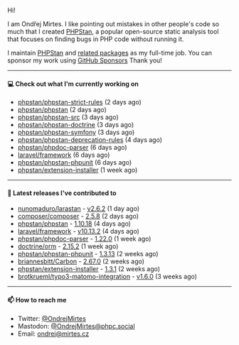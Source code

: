 Hi!

I am Ondřej Mirtes. I like pointing out mistakes in other people's code so much that I created [PHPStan](https://phpstan.org/), a popular open-source static analysis tool that focuses on finding bugs in PHP code without running it.

I maintain [PHPStan](https://github.com/phpstan/phpstan) and [related packages](https://github.com/phpstan/) as my full-time job. You can sponsor my work using [GitHub Sponsors](https://github.com/sponsors/ondrejmirtes) Thank you!

---

#### 💻 Check out what I'm currently working on

- [phpstan/phpstan-strict-rules](https://github.com/phpstan/phpstan-strict-rules) (2 days ago)
- [phpstan/phpstan](https://github.com/phpstan/phpstan) (2 days ago)
- [phpstan/phpstan-src](https://github.com/phpstan/phpstan-src) (3 days ago)
- [phpstan/phpstan-doctrine](https://github.com/phpstan/phpstan-doctrine) (3 days ago)
- [phpstan/phpstan-symfony](https://github.com/phpstan/phpstan-symfony) (3 days ago)
- [phpstan/phpstan-deprecation-rules](https://github.com/phpstan/phpstan-deprecation-rules) (4 days ago)
- [phpstan/phpdoc-parser](https://github.com/phpstan/phpdoc-parser) (6 days ago)
- [laravel/framework](https://github.com/laravel/framework) (6 days ago)
- [phpstan/phpstan-phpunit](https://github.com/phpstan/phpstan-phpunit) (6 days ago)
- [phpstan/extension-installer](https://github.com/phpstan/extension-installer) (1 week ago)

---

#### 🔭 Latest releases I've contributed to

- [nunomaduro/larastan](https://github.com/nunomaduro/larastan) - [v2.6.2](https://github.com/nunomaduro/larastan/releases/tag/v2.6.2) (1 day ago)
- [composer/composer](https://github.com/composer/composer) - [2.5.8](https://github.com/composer/composer/releases/tag/2.5.8) (2 days ago)
- [phpstan/phpstan](https://github.com/phpstan/phpstan) - [1.10.18](https://github.com/phpstan/phpstan/releases/tag/1.10.18) (4 days ago)
- [laravel/framework](https://github.com/laravel/framework) - [v10.13.2](https://github.com/laravel/framework/releases/tag/v10.13.2) (4 days ago)
- [phpstan/phpdoc-parser](https://github.com/phpstan/phpdoc-parser) - [1.22.0](https://github.com/phpstan/phpdoc-parser/releases/tag/1.22.0) (1 week ago)
- [doctrine/orm](https://github.com/doctrine/orm) - [2.15.2](https://github.com/doctrine/orm/releases/tag/2.15.2) (1 week ago)
- [phpstan/phpstan-phpunit](https://github.com/phpstan/phpstan-phpunit) - [1.3.13](https://github.com/phpstan/phpstan-phpunit/releases/tag/1.3.13) (2 weeks ago)
- [briannesbitt/Carbon](https://github.com/briannesbitt/Carbon) - [2.67.0](https://github.com/briannesbitt/Carbon/releases/tag/2.67.0) (2 weeks ago)
- [phpstan/extension-installer](https://github.com/phpstan/extension-installer) - [1.3.1](https://github.com/phpstan/extension-installer/releases/tag/1.3.1) (2 weeks ago)
- [brotkrueml/typo3-matomo-integration](https://github.com/brotkrueml/typo3-matomo-integration) - [v1.6.0](https://github.com/brotkrueml/typo3-matomo-integration/releases/tag/v1.6.0) (3 weeks ago)

---

#### 📫 How to reach me

- Twitter: [@OndrejMirtes](https://twitter.com/ondrejmirtes)
- Mastodon: [@OndrejMirtes@phpc.social](https://phpc.social/@OndrejMirtes)
- Email: [ondrej@mirtes.cz](mailto:ondrej@mirtes.cz)
